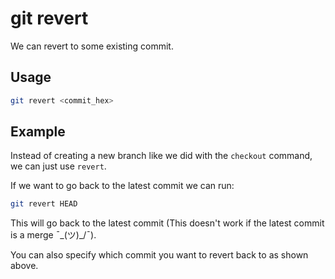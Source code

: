 # git revert

We can revert to some existing commit.

## Usage
```bash
git revert <commit_hex>
```

## Example
Instead of creating a new branch like we did with the `checkout` command, we can just use `revert`.

If we want to go back to the latest commit we can run:
```bash
git revert HEAD
```
This will go back to the latest commit (This doesn't work if the latest commit is a merge ¯\_(ツ)_/¯).

You can also specify which commit you want to revert back to as shown above.

